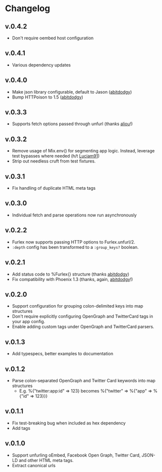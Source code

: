 # Changelog

## v.0.4.2
* Don't require oembed host configuration

## v.0.4.1
* Various dependency updates

## v.0.4.0
* Make json library configurable, default to Jason ([abitdodgy](https://github.com/abitdodgy))
* Bump HTTPoison to 1.5 ([abitdodgy](https://github.com/abitdodgy))

## v.0.3.3
* Supports fetch options passed through unfurl (thanks [aliou](https://github.com/aliou)!)

## v.0.3.2
* Remove usage of Mix.env() for segmenting app logic. Instead, leverage test bypasses where needed (h/t [Luciam91](https://github.com/Luciam91))
* Strip out needless cruft from test fixtures.

## v.0.3.1
* Fix handling of duplicate HTML meta tags

## v.0.3.0
* Individual fetch and parse operations now run asynchronously

## v.0.2.2
* Furlex now supports passing HTTP options to Furlex.unfurl/2.
* `:depth` config has been transformed to a `:group_keys?` boolean.

## v.0.2.1
* Add status code to %Furlex{} structure (thanks [abitdodgy](https://github.com/abitdodgy))
* Fix compatibility with Phoenix 1.3 (thanks, again, [abitdodgy](https://github.com/abitdodgy)!)

## v.0.2.0
* Support configuration for grouping colon-delimited keys into map structures
* Don't require explicitly configuring OpenGraph and TwitterCard tags in your app config.
* Enable adding custom tags under OpenGraph and TwitterCard parsers.

## v.0.1.3
* Add typespecs, better examples to documentation

## v.0.1.2
* Parse colon-separated OpenGraph and Twitter Card keywords into map structures
  - E.g. %{"twitter:app:id" => 123} becomes %{"twitter" => %{"app" => %{"id" => 123}}}

## v.0.1.1
* Fix test-breaking bug when included as hex dependency
* Add tags

## v.0.1.0
* Support unfurling oEmbed, Facebook Open Graph, Twitter Card, JSON-LD and other HTML meta tags.
* Extract canonical urls
